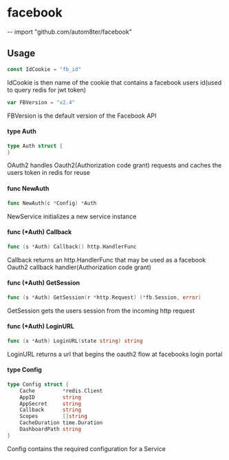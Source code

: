 # facebook
--
    import "github.com/autom8ter/facebook"


## Usage

```go
const IdCookie = "fb_id"
```
IdCookie is then name of the cookie that contains a facebook users id(used to
query redis for jwt token)

```go
var FBVersion = "v2.4"
```
FBVersion is the default version of the Facebook API

#### type Auth

```go
type Auth struct {
}
```

OAuth2 handles Oauth2(Authorization code grant) requests and caches the users
token in redis for reuse

#### func  NewAuth

```go
func NewAuth(c *Config) *Auth
```
NewService initializes a new service instance

#### func (*Auth) Callback

```go
func (s *Auth) Callback() http.HandlerFunc
```
Callback returns an http.HandlerFunc that may be used as a facebook Oauth2
callback handler(Authorization code grant)

#### func (*Auth) GetSession

```go
func (s *Auth) GetSession(r *http.Request) (*fb.Session, error)
```
GetSession gets the users session from the incoming http request

#### func (*Auth) LoginURL

```go
func (s *Auth) LoginURL(state string) string
```
LoginURL returns a url that begins the oauth2 flow at facebooks login portal

#### type Config

```go
type Config struct {
	Cache         *redis.Client
	AppID         string
	AppSecret     string
	Callback      string
	Scopes        []string
	CacheDuration time.Duration
	DashboardPath string
}
```

Config contains the required configuration for a Service
